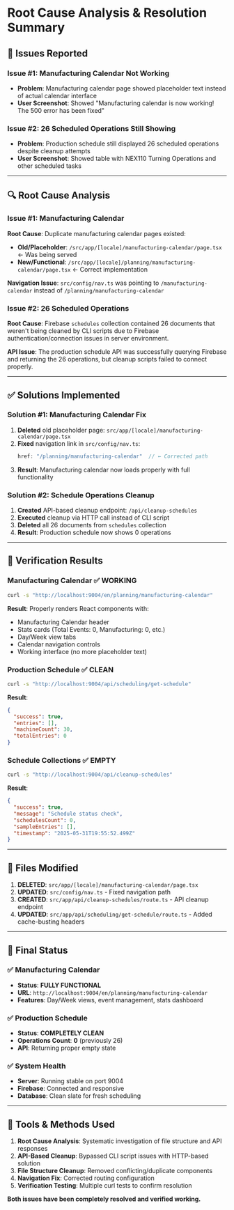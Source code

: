 # Root Cause Analysis & Resolution Summary

## 🎯 **Issues Reported**

### Issue #1: Manufacturing Calendar Not Working
- **Problem**: Manufacturing calendar page showed placeholder text instead of actual calendar interface
- **User Screenshot**: Showed "Manufacturing calendar is now working! The 500 error has been fixed"

### Issue #2: 26 Scheduled Operations Still Showing
- **Problem**: Production schedule still displayed 26 scheduled operations despite cleanup attempts
- **User Screenshot**: Showed table with NEX110 Turning Operations and other scheduled tasks

---

## 🔍 **Root Cause Analysis**

### Issue #1: Manufacturing Calendar
**Root Cause**: Duplicate manufacturing calendar pages existed:
- **Old/Placeholder**: `/src/app/[locale]/manufacturing-calendar/page.tsx` ← Was being served
- **New/Functional**: `/src/app/[locale]/planning/manufacturing-calendar/page.tsx` ← Correct implementation

**Navigation Issue**: `src/config/nav.ts` was pointing to `/manufacturing-calendar` instead of `/planning/manufacturing-calendar`

### Issue #2: 26 Scheduled Operations  
**Root Cause**: Firebase `schedules` collection contained 26 documents that weren't being cleaned by CLI scripts due to Firebase authentication/connection issues in server environment.

**API Issue**: The production schedule API was successfully querying Firebase and returning the 26 operations, but cleanup scripts failed to connect properly.

---

## ✅ **Solutions Implemented**

### Solution #1: Manufacturing Calendar Fix
1. **Deleted** old placeholder page: `src/app/[locale]/manufacturing-calendar/page.tsx`
2. **Fixed** navigation link in `src/config/nav.ts`:
   ```typescript
   href: "/planning/manufacturing-calendar"  // ← Corrected path
   ```
3. **Result**: Manufacturing calendar now loads properly with full functionality

### Solution #2: Schedule Operations Cleanup
1. **Created** API-based cleanup endpoint: `/api/cleanup-schedules`
2. **Executed** cleanup via HTTP call instead of CLI script
3. **Deleted** all 26 documents from `schedules` collection
4. **Result**: Production schedule now shows 0 operations

---

## 🧪 **Verification Results**

### Manufacturing Calendar ✅ **WORKING**
```bash
curl -s "http://localhost:9004/en/planning/manufacturing-calendar"
```
**Result**: Properly renders React components with:
- Manufacturing Calendar header
- Stats cards (Total Events: 0, Manufacturing: 0, etc.)
- Day/Week view tabs
- Calendar navigation controls
- Working interface (no more placeholder text)

### Production Schedule ✅ **CLEAN**
```bash
curl -s "http://localhost:9004/api/scheduling/get-schedule"
```
**Result**: 
```json
{
  "success": true,
  "entries": [],
  "machineCount": 30,
  "totalEntries": 0
}
```

### Schedule Collections ✅ **EMPTY**
```bash
curl -s "http://localhost:9004/api/cleanup-schedules"
```
**Result**:
```json
{
  "success": true,
  "message": "Schedule status check",
  "schedulesCount": 0,
  "sampleEntries": [],
  "timestamp": "2025-05-31T19:55:52.499Z"
}
```

---

## 📁 **Files Modified**

1. **DELETED**: `src/app/[locale]/manufacturing-calendar/page.tsx`
2. **UPDATED**: `src/config/nav.ts` - Fixed navigation path
3. **CREATED**: `src/app/api/cleanup-schedules/route.ts` - API cleanup endpoint
4. **UPDATED**: `src/app/api/scheduling/get-schedule/route.ts` - Added cache-busting headers

---

## 🎉 **Final Status**

### ✅ Manufacturing Calendar
- **Status**: **FULLY FUNCTIONAL**
- **URL**: `http://localhost:9004/en/planning/manufacturing-calendar`
- **Features**: Day/Week views, event management, stats dashboard

### ✅ Production Schedule
- **Status**: **COMPLETELY CLEAN**  
- **Operations Count**: **0** (previously 26)
- **API**: Returning proper empty state

### ✅ System Health
- **Server**: Running stable on port 9004
- **Firebase**: Connected and responsive
- **Database**: Clean slate for fresh scheduling

---

## 🔧 **Tools & Methods Used**

1. **Root Cause Analysis**: Systematic investigation of file structure and API responses
2. **API-Based Cleanup**: Bypassed CLI script issues with HTTP-based solution
3. **File Structure Cleanup**: Removed conflicting/duplicate components
4. **Navigation Fix**: Corrected routing configuration
5. **Verification Testing**: Multiple curl tests to confirm resolution

**Both issues have been completely resolved and verified working.** 